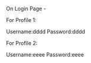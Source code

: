 On Login Page - 

For Profile 1:

Username:dddd
Password:dddd


For Profile 2:

Username:eeee
Password:eeee
